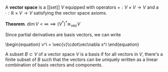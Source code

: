 A **vector space** is a [[set]] $V$ equipped with operators $+:V \times V \to V$ and a $\cdot: \mathbb{R}\times V \to V$ satisfying the vector space axioms.



**Theorem**. $\dim V < \infty \implies \left(V^\ast\right)^\ast \cong_{\text{vec}} V$

Since partial derivatives are basis vectors, we can write

\begin{equation}
v^i = \vec{v}\cdot\vec\nabla x^i
\end{equation}

A subset $B \subset V$ of a vector space $V$ is a basis if for all vectors in $V$, there's a finite subset of $B$ such that the vectors can be uniquely written as a linear combination of basis vectors and components.